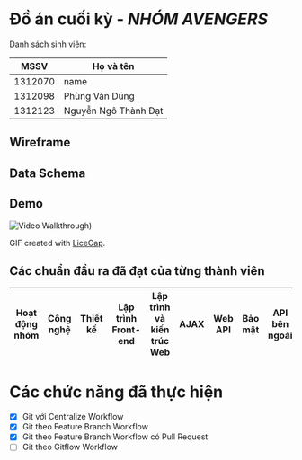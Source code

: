 # Đồ án cuối kỳ - *NHÓM AVENGERS*

Danh sách sinh viên:

MSSV | Họ và tên
---- | ---------
1312070 | name
1312098 | Phùng Văn Dũng
1312123 | Nguyễn Ngô Thành Đạt

## Wireframe



## Data Schema



## Demo
![Video Walkthrough](demo/demo.gif))

GIF created with [LiceCap](http://www.cockos.com/licecap/).


## Các chuẩn đầu ra đã đạt của từng thành viên

Hoạt động nhóm | Công nghệ | Thiết kế | Lập trình Front-end | Lập trình và kiến trúc Web | AJAX | Web API | Bảo mật | API bên ngoài | Sử dụng frameworks | Điểm | 1312070 | 1312098 | 1312123
-------------- | --------- | -------- | ------------------- | -------------------------- | ---- | ------- | ------- | ------------- | ---------- | ---- | ------- | ------- | -------


# Các chức năng đã thực hiện
* [x] Git với Centralize Workflow
* [x] Git theo Feature Branch Workflow
* [x] Git theo Feature Branch Workflow có Pull Request
* [ ] Git theo Gitflow Workflow

